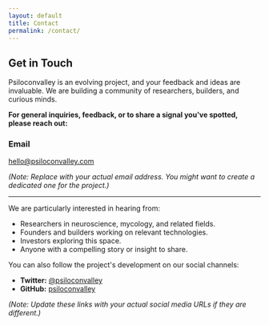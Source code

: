 ```yaml
---
layout: default
title: Contact
permalink: /contact/
---
```


## Get in Touch

Psiloconvalley is an evolving project, and your feedback and ideas are invaluable. We are building a community of researchers, builders, and curious minds.

**For general inquiries, feedback, or to share a signal you've spotted, please reach out:**

### Email
[hello@psiloconvalley.com](mailto:hello@psiloconvalley.com)

*(Note: Replace with your actual email address. You might want to create a dedicated one for the project.)*

---

We are particularly interested in hearing from:
- Researchers in neuroscience, mycology, and related fields.
- Founders and builders working on relevant technologies.
- Investors exploring this space.
- Anyone with a compelling story or insight to share.

You can also follow the project's development on our social channels:

- **Twitter:** [@psiloconvalley](https://twitter.com/psiloconvalley)
- **GitHub:** [psiloconvalley](https://github.com/psiloconvalley)

*(Note: Update these links with your actual social media URLs if they are different.)*
